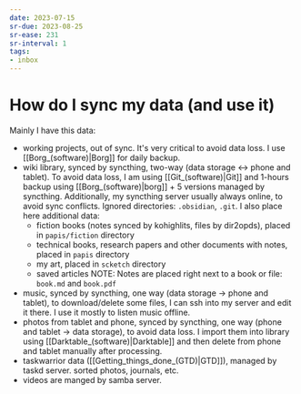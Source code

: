 ```yaml
---
date: 2023-07-15
sr-due: 2023-08-25
sr-ease: 231
sr-interval: 1
tags:
- inbox
---
```


# How do I sync my data (and use it)

Mainly I have this data:
- working projects, out of sync. It's very critical to avoid data loss. I
use [[Borg_(software)|Borg]] for daily backup.
- wiki library, synced by syncthing, two-way (data storage ↔ phone and
tablet). To avoid data loss, I am using [[Git_(software)|Git]] and 1-hours backup using
[[Borg_(software)|borg]] + 5 versions managed by syncthing. Additionally, my syncthing server
usually always online, to avoid sync conflicts.
Ignored directories: `.obsidian`, `.git`. I also place here
additional data:
  - fiction books (notes synced by kohighlits, files by dir2opds), placed in
  `papis/fiction` directory
  - technical books, research papers and other documents with notes, placed in
  `papis` directory
  - my art, placed in `scketch` directory
  - saved articles
  NOTE: Notes are placed right next to a book or file: `book.md` and `book.pdf`
- music, synced by syncthing, one way (data storage → phone and tablet), to
download/delete some files, I can ssh into my server and edit it there. I use it
mostly to listen music offline.
- photos from tablet and phone, synced by syncthing, one way (phone and tablet
→ data storage), to avoid data loss. I import them into library using
[[Darktable_(software)|Darktable]] and then delete from phone and tablet manually after processing.
- taskwarrior data ([[Getting_things_done_(GTD)|GTD]]), managed by taskd server.
sorted photos, journals, etc.
- videos are manged by samba server.